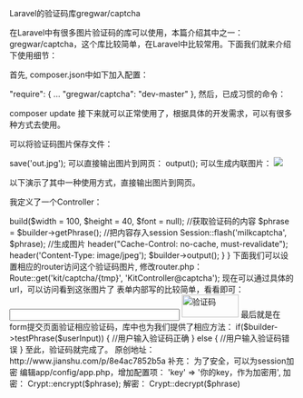 Laravel的验证码库gregwar/captcha

在Laravel中有很多图片验证码的库可以使用，本篇介绍其中之一：gregwar/captcha，这个库比较简单，在Laravel中比较常用。下面我们就来介绍下使用细节：

首先, composer.json中如下加入配置：

"require": {
        ...
        "gregwar/captcha": "dev-master"
    },
然后，已成习惯的命令：

composer update
接下来就可以正常使用了，根据具体的开发需求，可以有很多种方式去使用。

可以将验证码图片保存文件：
<?php

$builder->save('out.jpg');
可以直接输出图片到网页：
<?php

header('Content-type: image/jpeg');
$builder->output();
可以生成内联图片：
<img src="<?php echo $builder->inline(); ?>" />
以下演示了其中一种使用方式，直接输出图片到网页。

我定义了一个Controller：

<?php namespace App\Http\Controllers;

use App\Http\Requests;
use App\Http\Controllers\Controller;

use Illuminate\Http\Request;

//引用对应的命名空间
use Gregwar\Captcha\CaptchaBuilder;
use Session;

class KitController extends Controller {

    /**
     * Display a listing of the resource.
     *
     * @return Response
     */
    public function captcha($tmp)
    {
        //生成验证码图片的Builder对象，配置相应属性
        $builder = new CaptchaBuilder;
        //可以设置图片宽高及字体
        $builder->build($width = 100, $height = 40, $font = null);
        //获取验证码的内容
        $phrase = $builder->getPhrase();

        //把内容存入session
        Session::flash('milkcaptcha', $phrase);
        //生成图片
        header("Cache-Control: no-cache, must-revalidate");
        header('Content-Type: image/jpeg');
        $builder->output();
    }

}
下面我们可以设置相应的router访问这个验证码图片, 修改router.php：

Route::get('kit/captcha/{tmp}', 'KitController@captcha');
现在可以通过具体的url，可以访问看到这张图片了

表单内部写的比较简单，看看即可：

<input type="text" name="captcha" class="form-control" style="width: 300px;">
          <a onclick="javascript:re_captcha();" ><img src="{{ URL('kit/captcha/1') }}"  alt="验证码" title="刷新图片" width="100" height="40" id="c2c98f0de5a04167a9e427d883690ff6" border="0"></a>

<script>
  function re_captcha() {
    $url = "{{ URL('kit/captcha') }}";
        $url = $url + "/" + Math.random();
        document.getElementById('c2c98f0de5a04167a9e427d883690ff6').src=$url;
  }
</script>
最后就是在form提交页面验证相应验证码，库中也为我们提供了相应方法：

if($builder->testPhrase($userInput)) {
    //用户输入验证码正确
}
else {
    //用户输入验证码错误
}
至此，验证码就完成了。

原创地址：http://www.jianshu.com/p/8e4ac7852b5a


补充：

为了安全，可以为session加密

编辑app/config/app.php，增加配置项：

'key' => '你的key，作为加密用',

加密：
Crypt::encrypt($phrase);

解密：
Crypt::decrypt($phrase)
